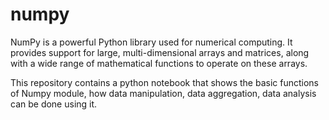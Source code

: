# numpy
NumPy is a powerful Python library used for numerical computing. It provides support for large, multi-dimensional arrays and matrices, along with a wide range of mathematical functions to operate on these arrays.

This repository contains a python notebook that shows the basic functions of Numpy module, how data manipulation, data aggregation, data analysis can be done using it.



